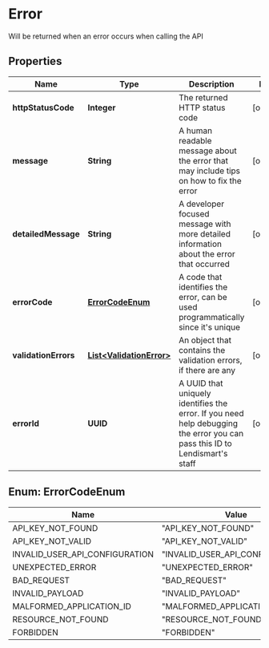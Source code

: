 

# Error

Will be returned when an error occurs when calling the API

## Properties

| Name | Type | Description | Notes |
|------------ | ------------- | ------------- | -------------|
|**httpStatusCode** | **Integer** | The returned HTTP status code |  [optional] |
|**message** | **String** | A human readable message about the error that may include tips on how to fix the error |  [optional] |
|**detailedMessage** | **String** | A developer focused message with more detailed information about the error that occurred |  [optional] |
|**errorCode** | [**ErrorCodeEnum**](#ErrorCodeEnum) | A code that identifies the error, can be used programmatically since it&#39;s unique |  [optional] |
|**validationErrors** | [**List&lt;ValidationError&gt;**](ValidationError.md) | An object that contains the validation errors, if there are any |  [optional] |
|**errorId** | **UUID** | A UUID that uniquely identifies the error. If you need help debugging the error you can pass this ID to Lendismart&#39;s staff |  [optional] |



## Enum: ErrorCodeEnum

| Name | Value |
|---- | -----|
| API_KEY_NOT_FOUND | &quot;API_KEY_NOT_FOUND&quot; |
| API_KEY_NOT_VALID | &quot;API_KEY_NOT_VALID&quot; |
| INVALID_USER_API_CONFIGURATION | &quot;INVALID_USER_API_CONFIGURATION&quot; |
| UNEXPECTED_ERROR | &quot;UNEXPECTED_ERROR&quot; |
| BAD_REQUEST | &quot;BAD_REQUEST&quot; |
| INVALID_PAYLOAD | &quot;INVALID_PAYLOAD&quot; |
| MALFORMED_APPLICATION_ID | &quot;MALFORMED_APPLICATION_ID&quot; |
| RESOURCE_NOT_FOUND | &quot;RESOURCE_NOT_FOUND&quot; |
| FORBIDDEN | &quot;FORBIDDEN&quot; |



